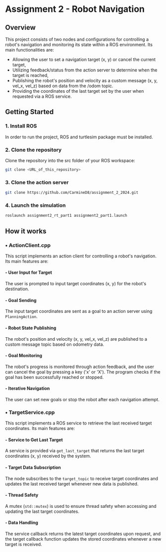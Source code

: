 # Assignment 2 - Robot Navigation

## **Overview**

This project consists of two nodes and configurations for controlling a robot's navigation and monitoring its state within a ROS environment. Its main functionalities are:
- Allowing the user to set a navigation target (x, y) or cancel the current target,
- Utilizing feedback/status from the action server to determine when the target is reached,
- Publishing the robot's position and velocity as a custom message (x, y, vel_x, vel_z) based on data from the /odom topic.
- Providing the coordinates of the last target set by the user when requested via a ROS service.



## **Getting Started**

### 1. Install ROS
In order to run the project, ROS and turtlesim package must be installed.

### 2. Clone the repository 
Clone the repository into the src folder of your ROS workspace:

```bash
git clone <URL_of_this_repository>
```

### 3. Clone the action server 

```bash
git clone https://github.com/CarmineD8/assignment_2_2024.git
```
### 4. Launch the simulation
```bash
roslaunch assignment2_rt_part1 assignment2_part1.launch 
```

## How it works

### • ActionClient.cpp
This script implements an action client for controlling a robot's navigation. Its main features are:

#### - User Input for Target
The user is prompted to input target coordinates (x, y) for the robot's destination.
#### - Goal Sending
The input target coordinates are sent as a goal to an action server using `PlanningAction`.
#### - Robot State Publishing
The robot's position and velocity (x, y, vel_x, vel_z) are published to a custom message topic based on odometry data.
#### - Goal Monitoring
The robot's progress is monitored through action feedback, and the user can cancel the goal by pressing a key ('x' or 'X'). The program checks if the goal has been successfully reached or stopped.
#### - Iterative Navigation
The user can set new goals or stop the robot after each navigation attempt.

### • TargetService.cpp
This script implements a ROS service to retrieve the last received target coordinates. Its main features are:

#### - Service to Get Last Target
A service is provided via `get_last_target` that returns the last target coordinates (x, y) received by the system.
#### - Target Data Subscription
The node subscribes to the `target_topic` to receive target coordinates and updates the last received target whenever new data is published.
#### - Thread Safety
A mutex (`std::mutex`) is used to ensure thread safety when accessing and updating the last target coordinates.
#### - Data Handling
The service callback returns the latest target coordinates upon request, and the target callback function updates the stored coordinates whenever a new target is received.








